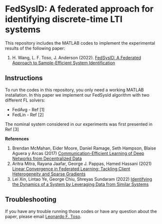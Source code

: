 # FedSysID: A federated approach for identifying discrete-time LTI systems

This repository includes the MATLAB codes to implement the experimental results of the following paper:

1) H. Wang, L. F. Toso, J. Anderson (2022). [FedSysID: A Federated Approach to Sample-Efficient System Identification](https://arxiv.org/abs/2211.14393)

## Instructions

To run the codes in this repository, you only need a working MATLAB installation. In this paper we implement our FedSysId algorithm with two different FL solvers:

* FedAvg - Ref \[1\]
* FedLin - Ref \[2\]

The nominal system considered in our experiments was first presented in Ref \[3\]

**References**

1) Brendan McMahan, Eider Moore, Daniel Ramage, Seth Hampson, Blaise Aguera y Arcas (2017) [Communication-Efficient Learning of Deep Networks from Decentralized Data](https://proceedings.mlr.press/v54/mcmahan17a.html)
2) Aritra Mitra, Rayana Jaafar, George J. Pappas, Hamed Hassani (2021) [Linear Convergence in Federated Learning: Tackling Client Heterogeneity and Sparse Gradients](https://proceedings.neurips.cc/paper/2021/hash/7a6bda9ad6ffdac035c752743b7e9d0e-Abstract.html)
3) Lei Xin, Lintao Ye, George Chiu, Shreyas Sundaram (2022) [Identifying the Dynamics of a System by Leveraging Data from Similar Systems](https://arxiv.org/abs/2204.05446)


## Troubleshooting

If you have any trouble running those codes or have any question about the paper, please email [Leonardo F. Toso](mailto:lt2879@columbia.edu).
